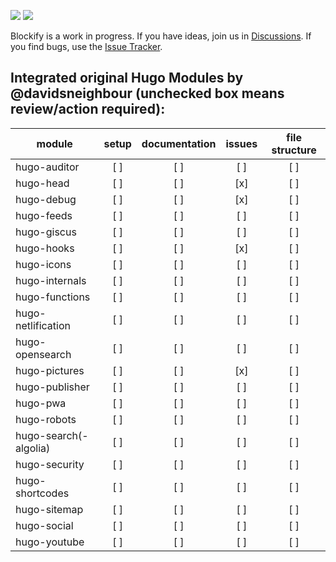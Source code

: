 ![](https://img.shields.io/codacy/grade/ba388dd2c5de4f698bc0e4fd903b8a56?color=%23ff5500&logo=codacy&logoColor=%23ff5500&style=for-the-badge) [![](https://img.shields.io/github/issues/davidsneighbour/hugo-blockify?color=%23559900&logo=github&style=for-the-badge)](https://github.com/davidsneighbour/hugo-blockify/issues)

Blockify is a work in progress. If you have ideas, join us in [Discussions](https://github.com/davidsneighbour/hugo-blockify). If you find bugs, use the [Issue Tracker](https://github.com/davidsneighbour/hugo-blockify/issues).

## Integrated original Hugo Modules by @davidsneighbour (unchecked box means review/action required):

| module                | setup | documentation | issues | file structure |
| --------------------- | :---: | :-----------: | :----: | :------------: |
| hugo-auditor          |  [ ]  |      [ ]      |  [ ]   |      [ ]       |
| hugo-head             |  [ ]  |      [ ]      |  [x]   |      [ ]       |
| hugo-debug            |  [ ]  |      [ ]      |  [x]   |      [ ]       |
| hugo-feeds            |  [ ]  |      [ ]      |  [ ]   |      [ ]       |
| hugo-giscus           |  [ ]  |      [ ]      |  [ ]   |      [ ]       |
| hugo-hooks            |  [ ]  |      [ ]      |  [x]   |      [ ]       |
| hugo-icons            |  [ ]  |      [ ]      |  [ ]   |      [ ]       |
| hugo-internals        |  [ ]  |      [ ]      |  [ ]   |      [ ]       |
| hugo-functions        |  [ ]  |      [ ]      |  [ ]   |      [ ]       |
| hugo-netlification    |  [ ]  |      [ ]      |  [ ]   |      [ ]       |
| hugo-opensearch       |  [ ]  |      [ ]      |  [ ]   |      [ ]       |
| hugo-pictures         |  [ ]  |      [ ]      |  [x]   |      [ ]       |
| hugo-publisher        |  [ ]  |      [ ]      |  [ ]   |      [ ]       |
| hugo-pwa              |  [ ]  |      [ ]      |  [ ]   |      [ ]       |
| hugo-robots           |  [ ]  |      [ ]      |  [ ]   |      [ ]       |
| hugo-search(-algolia) |  [ ]  |      [ ]      |  [ ]   |      [ ]       |
| hugo-security         |  [ ]  |      [ ]      |  [ ]   |      [ ]       |
| hugo-shortcodes       |  [ ]  |      [ ]      |  [ ]   |      [ ]       |
| hugo-sitemap          |  [ ]  |      [ ]      |  [ ]   |      [ ]       |
| hugo-social           |  [ ]  |      [ ]      |  [ ]   |      [ ]       |
| hugo-youtube          |  [ ]  |      [ ]      |  [ ]   |      [ ]       |
